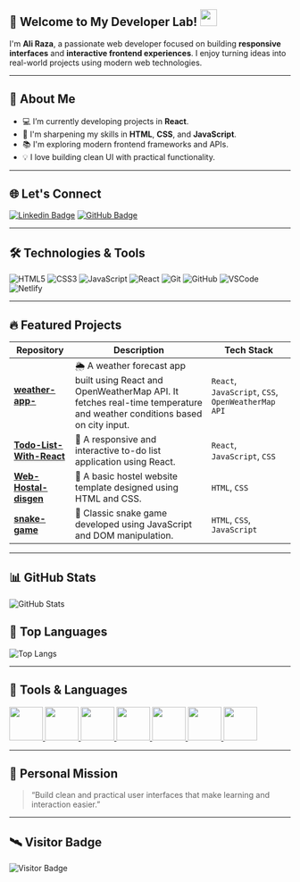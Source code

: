 ## 👋 Welcome to My Developer Lab! <img src="https://raw.githubusercontent.com/aemmadi/aemmadi/master/wave.gif" width="30">

I'm **Ali Raza**, a passionate web developer focused on building **responsive interfaces** and **interactive frontend experiences**. I enjoy turning ideas into real-world projects using modern web technologies.

---

## 🚀 About Me

- 💻 I’m currently developing projects in **React**.
- 🎯 I'm sharpening my skills in **HTML**, **CSS**, and **JavaScript**.
- 📚 I'm exploring modern frontend frameworks and APIs.
- 💡 I love building clean UI with practical functionality.

---

## 🌐 Let's Connect

[![Linkedin Badge](https://img.shields.io/badge/-Ali%20Raza-blue?style=flat-square&logo=Linkedin&logoColor=white&link=https://www.linkedin.com/in/ali-raza-b64163284/)](https://www.linkedin.com/in/ali-raza-b64163284/)
[![GitHub Badge](https://img.shields.io/badge/-Ali--Raza--161-181717?style=flat-square&logo=github&logoColor=white&link=https://github.com/Ali-Raza-161)](https://github.com/Ali-Raza-161)

---

## 🛠️ Technologies & Tools

![HTML5](https://img.shields.io/badge/-HTML5-E34F26?style=flat-square&logo=html5&logoColor=white)
![CSS3](https://img.shields.io/badge/-CSS3-1572B6?style=flat-square&logo=css3)
![JavaScript](https://img.shields.io/badge/-JavaScript-F7DF1E?style=flat-square&logo=javascript&logoColor=black)
![React](https://img.shields.io/badge/-React-61DAFB?style=flat-square&logo=react)
![Git](https://img.shields.io/badge/-Git-black?style=flat-square&logo=git)
![GitHub](https://img.shields.io/badge/-GitHub-181717?style=flat-square&logo=github)
![VSCode](https://img.shields.io/badge/-VS%20Code-007ACC?style=flat-square&logo=visual-studio-code)
![Netlify](https://img.shields.io/badge/-Netlify-00C7B7?style=flat-square&logo=netlify)

---

## 🔥 Featured Projects

| Repository | Description | Tech Stack |
|------------|-------------|------------|
| [**weather-app-**](https://github.com/Ali-Raza-161/weather-app-) | 🌦️ A weather forecast app built using React and OpenWeatherMap API. It fetches real-time temperature and weather conditions based on city input. | `React`, `JavaScript`, `CSS`, `OpenWeatherMap API` |
| [**Todo-List-With-React**](https://github.com/Ali-Raza-161/Todo-List-With-React) | 📝 A responsive and interactive to-do list application using React. | `React`, `JavaScript`, `CSS` |
| [**Web-Hostal-disgen**](https://github.com/Ali-Raza-161/Web-Hostal-disgen) | 🏨 A basic hostel website template designed using HTML and CSS. | `HTML`, `CSS` |
| [**snake-game**](https://github.com/Ali-Raza-161/snake-game) | 🐍 Classic snake game developed using JavaScript and DOM manipulation. | `HTML`, `CSS`, `JavaScript` |

---

## 📊 GitHub Stats

![GitHub Stats](https://github-readme-stats.vercel.app/api?username=Ali-Raza-161&show_icons=true&count_private=true&include_all_commits=true&theme=github_light&hide_border=false)

## 🧠 Top Languages

![Top Langs](https://github-readme-stats.vercel.app/api/top-langs/?username=Ali-Raza-161&layout=compact&theme=github_light&langs_count=8)

---

## 🧠 Tools & Languages

<p align="left">
  <a href="https://www.python.org/" title="Python">
    <img src="https://cdn.jsdelivr.net/gh/devicons/devicon/icons/python/python-original.svg" width="60" />
  </a>
  <a href="https://en.cppreference.com/w/c" title="C">
    <img src="https://cdn.jsdelivr.net/gh/devicons/devicon/icons/c/c-original.svg" width="60" />
  </a>
  <a href="https://en.cppreference.com/w/cpp" title="C++">
    <img src="https://cdn.jsdelivr.net/gh/devicons/devicon/icons/cplusplus/cplusplus-original.svg" width="60" />
  </a>
  <a href="https://go.dev/" title="Go">
    <img src="https://cdn.jsdelivr.net/gh/devicons/devicon/icons/go/go-original.svg" width="60" />
  </a>
  <a href="https://www.typescriptlang.org/" title="TypeScript">
    <img src="https://cdn.jsdelivr.net/gh/devicons/devicon/icons/typescript/typescript-original.svg" width="60" />
  </a>
  <a href="https://git-scm.com/" title="Git">
    <img src="https://cdn.jsdelivr.net/gh/devicons/devicon/icons/git/git-original.svg" width="60" />
  </a>
  <a href="https://www.linux.org/" title="Linux">
    <img src="https://cdn.jsdelivr.net/gh/devicons/devicon/icons/linux/linux-original.svg" width="60" />
  </a>
</p>

---

## 🎯 Personal Mission

> “Build clean and practical user interfaces that make learning and interaction easier.”

---

## 🛰️ Visitor Badge

![Visitor Badge](https://visitor-badge.laobi.icu/badge?page_id=Ali-Raza-161.Ali-Raza-161)
